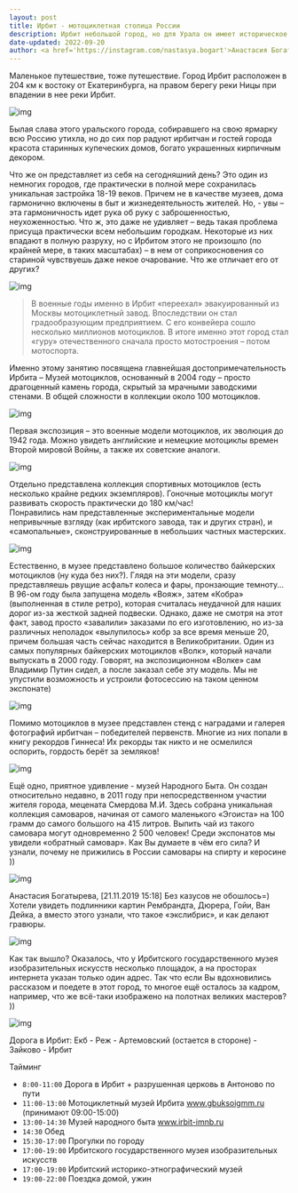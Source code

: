 ```yaml
---
layout: post
title: Ирбит - мотоциклетная столица России
description: Ирбит небольшой город, но для Урала он имеет историческое значение.
date-updated: 2022-09-20
author: <a href='https://instagram.com/nastasya.bogart'>Анастасия Богатырёва</a>
---
```


Маленькое путешествие, тоже путешествие. Город Ирбит расположен в 204 км к востоку от Екатеринбурга, на правом берегу реки Ницы при впадении в нее реки Ирбит. 

![img](/api/images//2mnakc/%20dsc01305.jpg?size=l)

Былая слава этого уральского города, собиравшего на свою ярмарку всю Россию утихла, но до сих пор радуют ирбитчан и гостей города красота старинных купеческих домов, богато украшенных кирпичным декором. 

Что же он представляет из себя на сегодняшний день? Это один из немногих городов, где практически в полной мере сохранилась уникальная застройка 18-19 веков. Причем не в качестве музеев, дома гармонично включены в быт и жизнедеятельность жителей. Но, - увы – эта гармоничность идет рука об руку с заброшенностью, неухоженностью. Что ж, это даже не удивляет – ведь такая проблема присуща практически всем небольшим городкам. Некоторые из них впадают в полную разруху, но с Ирбитом этого не произошло (по крайней мере, в таких масштабах) – в нем от соприкосновения со стариной чувствуешь даже некое очарование. Что же отличает его от других?

![img](/api/images//yf0as0/%200_8a2f1_31289216_xxl.jpg?size=l)

> В военные годы именно в Ирбит «переехал» эвакуированный из Москвы мотоциклетный завод. Впоследствии он стал градообразующим предприятием. С его конвейера сошло несколько миллионов мотоциклов. В итоге именно этот город стал «гуру» отечественного сначала просто мотостроения – потом мотоспорта.

Именно этому занятию посвящена главнейшая достопримечательность Ирбита – Музей мотоциклов, основанный в 2004 году – просто драгоценный камень города, скрытый за мрачными заводскими стенами. В общей сложности в коллекции около 100 мотоциклов.

![img](/api/images//fska3v/%201.jpg?size=l)


Первая экспозиция – это военные модели мотоциклов, их эволюция до 1942 года. Можно увидеть английские и немецкие мотоциклы времен Второй мировой Войны, а также их советские аналоги.

![img](/api/images//qmlbhz/%20img_5386.jpg?size=l)

Отдельно представлена коллекция спортивных мотоциклов (есть несколько крайне редких экземпляров). Гоночные мотоциклы могут развивать скорость практически до 180 км/час!  
Понравились нам представленные экспериментальные модели непривычные взгляду (как ирбитского завода, так и других стран),  и «самопальные», сконструированные в небольших частных мастерских. 

![img](/api/images//rjuhfa/%20img_5380.jpg?size=l)

Естественно, в музее представлено большое количество байкерских мотоциклов (ну куда без них?). Глядя на эти модели, сразу представляешь рвущие асфальт колеса и фары, пронзающие темноту…
В 96-ом году была запущена модель «Вояж», затем «Кобра» (выполненная в стиле ретро), которая считалась неудачной для наших дорог из-за жесткой задней подвески. Однако, даже не смотря на этот факт, завод просто «завалили» заказами по его изготовлению, но из-за различных неполадок «вылупилось» кобр за все время меньше 20, причем большая часть сейчас находится в Великобритании.
Один из самых популярных байкерских мотоциклов «Волк», который начали выпускать в 2000 году. Говорят, на экспозиционном «Волке» сам Владимир Путин сидел, а после заказал себе эту модель. 
Мы не упустили  возможность и устроили фотосессию на таком  ценном экспонате)

![img](/api/images//dltyeb/%20img_5416.jpg?size=l)


Помимо мотоциклов в музее представлен стенд с наградами и галерея фотографий ирбитчан – победителей первенств. Многие из них попали в книгу рекордов Гиннеса! Их рекорды так никто и не осмелился оспорить, гордость берёт за земляков!

![img](/api/images//oms7gk/%20img_5407.jpg?size=l)


Ещё одно, приятное удивление - музей Народного Быта. Он создан относительно недавно, в 2011 году при непосредственном участии жителя города, мецената Смердова М.И. Здесь собрана уникальная коллекция самоваров, начиная от самого маленького «Эгоиста» на 100 грамм до самого большого на 415 литров. Выпить чай из такого самовара могут одновременно 2 500 человек! 
Среди экспонатов мы увидели «обратный самовар». Как Вы думаете в чём его сила? 
И узнали, почему не прижились в России самовары на спирту и керосине ))

![img](/api/images//ewjv3t/%20img_5488.jpg?size=l)

Анастасия Богатырева, [21.11.2019 15:18]
Без казусов не обошлось=) Хотели увидеть подлинники картин Рембрандта, Дюрера, Гойи, Ван Дейка, а вместо этого узнали, что такое «экслибрис», и как делают гравюры.

![img](/api/images//nmuxka/%208073551_81c0648cb30d5d877e8213ff89c592eb_800.jpg?size=l)

Как так вышло? Оказалось, что у  Ирбитского государственного музея изобразительных искусств несколько площадок, а на просторах интернета указан только один адрес. Так что если Вы вдохновились  рассказом и поедете в этот город, то многое ещё осталось за кадром, например, что же всё-таки изображено на полотнах великих мастеров? ))

![img](/api/images//uwfoo8/%20img_5518.jpg?size=l)


Дорога в Ирбит: Екб - Реж - Артемовский (остается в стороне) - Зайково - Ирбит

Тайминг
- `8:00-11:00` Дорога в Ирбит + разрушенная церковь в Антоново по пути
- `11:00-13:00` Мотоциклетный музей Ирбита www.gbuksoigmm.ru (принимают 09:00-15:00)
- `13:00-14:30` Музей народного быта www.irbit-imnb.ru
- `14:30` Обед
- `15:30-17:00` Прогулки по городу
- `17:00-19:00` Ирбитского государственного музея изобразительных искусств
- `17:00-19:00` Ирбитский историко-этнографический музей
- `19:00-22:00` Поездка домой, ужин

